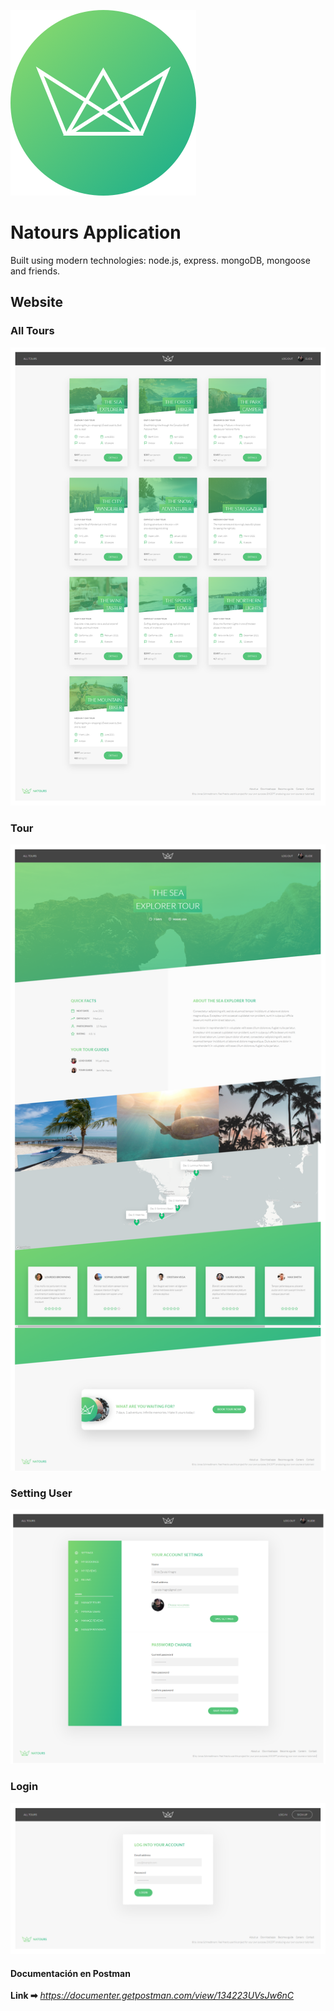 ![image](./public/img/logo-green-round.png)
# Natours Application
Built using modern technologies: node.js, express. mongoDB, mongoose and friends.

## Website
### All Tours
![image](./website/principal.png)
### Tour
![image](./website/tour.png)

### Setting User 
![image](./website/user.png)

### Login 
![image](./website/login.png) 


#### Documentación en Postman
**Link ➡** *https://documenter.getpostman.com/view/134223UVsJw6nC*

